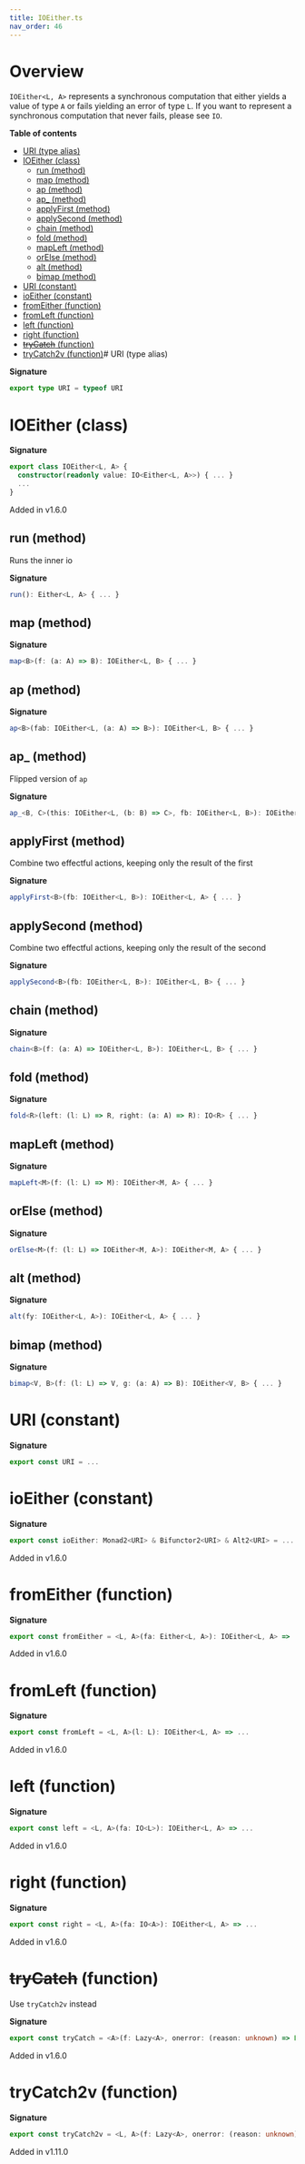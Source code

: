 ```yaml
---
title: IOEither.ts
nav_order: 46
---
```


# Overview

`IOEither<L, A>` represents a synchronous computation that either yields a value of type `A` or fails yielding an
error of type `L`. If you want to represent a synchronous computation that never fails, please see `IO`.

**Table of contents**

- [URI (type alias)](#uri-type-alias)
- [IOEither (class)](#ioeither-class)
  - [run (method)](#run-method)
  - [map (method)](#map-method)
  - [ap (method)](#ap-method)
  - [ap\_ (method)](#ap_-method)
  - [applyFirst (method)](#applyfirst-method)
  - [applySecond (method)](#applysecond-method)
  - [chain (method)](#chain-method)
  - [fold (method)](#fold-method)
  - [mapLeft (method)](#mapleft-method)
  - [orElse (method)](#orelse-method)
  - [alt (method)](#alt-method)
  - [bimap (method)](#bimap-method)
- [URI (constant)](#uri-constant)
- [ioEither (constant)](#ioeither-constant)
- [fromEither (function)](#fromeither-function)
- [fromLeft (function)](#fromleft-function)
- [left (function)](#left-function)
- [right (function)](#right-function)
- [~~tryCatch~~ (function)](#trycatch-function)
- [tryCatch2v (function)](#trycatch2v-function)# URI (type alias)

**Signature**

```ts
export type URI = typeof URI
```

# IOEither (class)

**Signature**

```ts
export class IOEither<L, A> {
  constructor(readonly value: IO<Either<L, A>>) { ... }
  ...
}
```

Added in v1.6.0

## run (method)

Runs the inner io

**Signature**

```ts
run(): Either<L, A> { ... }
```

## map (method)

**Signature**

```ts
map<B>(f: (a: A) => B): IOEither<L, B> { ... }
```

## ap (method)

**Signature**

```ts
ap<B>(fab: IOEither<L, (a: A) => B>): IOEither<L, B> { ... }
```

## ap\_ (method)

Flipped version of `ap`

**Signature**

```ts
ap_<B, C>(this: IOEither<L, (b: B) => C>, fb: IOEither<L, B>): IOEither<L, C> { ... }
```

## applyFirst (method)

Combine two effectful actions, keeping only the result of the first

**Signature**

```ts
applyFirst<B>(fb: IOEither<L, B>): IOEither<L, A> { ... }
```

## applySecond (method)

Combine two effectful actions, keeping only the result of the second

**Signature**

```ts
applySecond<B>(fb: IOEither<L, B>): IOEither<L, B> { ... }
```

## chain (method)

**Signature**

```ts
chain<B>(f: (a: A) => IOEither<L, B>): IOEither<L, B> { ... }
```

## fold (method)

**Signature**

```ts
fold<R>(left: (l: L) => R, right: (a: A) => R): IO<R> { ... }
```

## mapLeft (method)

**Signature**

```ts
mapLeft<M>(f: (l: L) => M): IOEither<M, A> { ... }
```

## orElse (method)

**Signature**

```ts
orElse<M>(f: (l: L) => IOEither<M, A>): IOEither<M, A> { ... }
```

## alt (method)

**Signature**

```ts
alt(fy: IOEither<L, A>): IOEither<L, A> { ... }
```

## bimap (method)

**Signature**

```ts
bimap<V, B>(f: (l: L) => V, g: (a: A) => B): IOEither<V, B> { ... }
```

# URI (constant)

**Signature**

```ts
export const URI = ...
```

# ioEither (constant)

**Signature**

```ts
export const ioEither: Monad2<URI> & Bifunctor2<URI> & Alt2<URI> = ...
```

Added in v1.6.0

# fromEither (function)

**Signature**

```ts
export const fromEither = <L, A>(fa: Either<L, A>): IOEither<L, A> => ...
```

Added in v1.6.0

# fromLeft (function)

**Signature**

```ts
export const fromLeft = <L, A>(l: L): IOEither<L, A> => ...
```

Added in v1.6.0

# left (function)

**Signature**

```ts
export const left = <L, A>(fa: IO<L>): IOEither<L, A> => ...
```

Added in v1.6.0

# right (function)

**Signature**

```ts
export const right = <L, A>(fa: IO<A>): IOEither<L, A> => ...
```

Added in v1.6.0

# ~~tryCatch~~ (function)

Use `tryCatch2v` instead

**Signature**

```ts
export const tryCatch = <A>(f: Lazy<A>, onerror: (reason: unknown) => Error = toError): IOEither<Error, A> => ...
```

Added in v1.6.0

# tryCatch2v (function)

**Signature**

```ts
export const tryCatch2v = <L, A>(f: Lazy<A>, onerror: (reason: unknown) => L): IOEither<L, A> => ...
```

Added in v1.11.0
